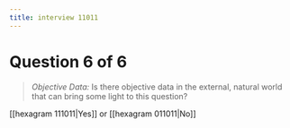 ```yaml
---
title: interview 11011
---
```

# Question 6 of 6
> *Objective Data:* Is there objective data in the external, natural world that can bring some light to this question?

[[hexagram 111011|Yes]] or [[hexagram 011011|No]] 